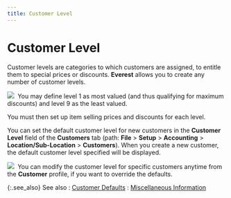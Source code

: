 ```yaml
---
title: Customer Level
---
```


# Customer Level


Customer levels are categories to which customers are assigned, to entitle  them to special prices or discounts. **Everest**  allows you to create any number of customer levels.


![]({{site.mc_baseurl}}/img/example.gif)  You  may define level 1 as most valued (and thus qualifying for maximum discounts)  and level 9 as the least valued.


You must then set up item selling prices and discounts for each level.


You can set the default customer level for new customers in the **Customer Level** field of the **Customers**  tab (path: **File** > **Setup**  > **Accounting** > **Location/Sub-Location**  > **Customers**). When you create  a new customer, the default customer level specified will be displayed.


![]({{site.mc_baseurl}}/img/note.gif)  You  can modify the customer level for specific customers anytime from the  **Customer** profile, if you want  to override the defaults.


{:.see_also}
See also
: [Customer Defaults]({{site.mc_baseurl}}/customer-preferences/customer_defaults.html)
: [Miscellaneous  Information]({{site.mc_baseurl}}/customer-details/miscellaneous-information/miscellaneous_information_content.html)
